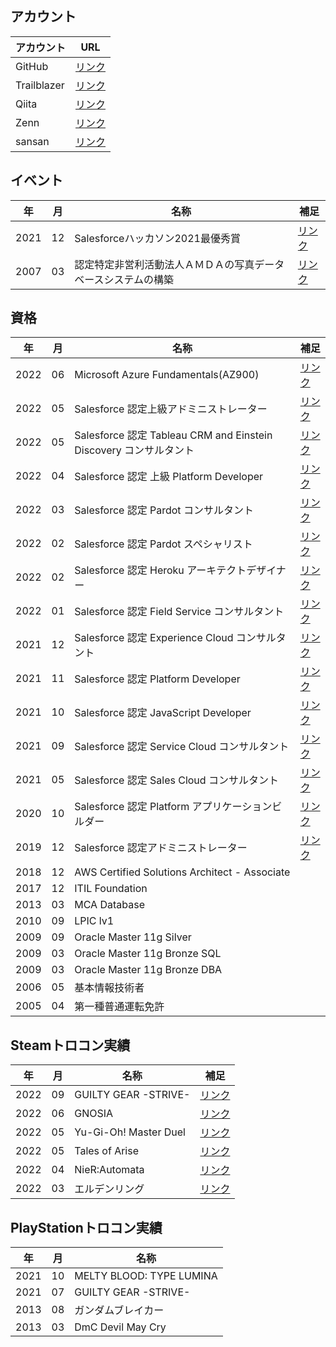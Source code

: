 ## アカウント

|アカウント|URL|
|---|---|
|GitHub|[リンク](https://github.com/yfujii01)|
|Trailblazer|[リンク](https://trailblazer.me/id/yuyafujii01)|
|Qiita|[リンク](https://qiita.com/yfujii01)|
|Zenn|[リンク](https://zenn.dev/yfujii01)|
|sansan|[リンク](https://ap.sansan.com/v/vc/urjsfgxwmfreto6d57mukq7qqe/)|

## イベント

|年|月|名称|補足|
|---|---|---|---|
|2021|12|Salesforceハッカソン2021最優秀賞|[リンク](https://developer.salesforce.com/jpblogs/2021/12/salesforce-hackathon-2021-result/)|
|2007|03|認定特定非営利活動法人ＡＭＤＡの写真データベースシステムの構築|[リンク](https://amda.or.jp/journal/?work_id=536)|

## 資格

|年|月|名称|補足|
|---|---|---|---|
|2022|06|Microsoft Azure Fundamentals(AZ900)|[リンク](https://www.credly.com/badges/1070fb28-bafe-4761-9de4-ba6ce8e45dfd)|
|2022|05|Salesforce 認定上級アドミニストレーター|[リンク](https://trailblazer.me/id/yuyafujii01)|
|2022|05|Salesforce 認定 Tableau CRM and Einstein Discovery コンサルタント|[リンク](https://trailblazer.me/id/yuyafujii01)|
|2022|04|Salesforce 認定 上級 Platform Developer|[リンク](https://trailblazer.me/id/yuyafujii01)|
|2022|03|Salesforce 認定 Pardot コンサルタント|[リンク](https://trailblazer.me/id/yuyafujii01)|
|2022|02|Salesforce 認定 Pardot スペシャリスト|[リンク](https://trailblazer.me/id/yuyafujii01)|
|2022|02|Salesforce 認定 Heroku アーキテクトデザイナー|[リンク](https://trailblazer.me/id/yuyafujii01)|
|2022|01|Salesforce 認定 Field Service コンサルタント|[リンク](https://trailblazer.me/id/yuyafujii01)|
|2021|12|Salesforce 認定 Experience Cloud コンサルタント|[リンク](https://trailblazer.me/id/yuyafujii01)|
|2021|11|Salesforce 認定 Platform Developer|[リンク](https://trailblazer.me/id/yuyafujii01)|
|2021|10|Salesforce 認定 JavaScript Developer|[リンク](https://trailblazer.me/id/yuyafujii01)|
|2021|09|Salesforce 認定 Service Cloud コンサルタント|[リンク](https://trailblazer.me/id/yuyafujii01)|
|2021|05|Salesforce 認定 Sales Cloud コンサルタント|[リンク](https://trailblazer.me/id/yuyafujii01)|
|2020|10|Salesforce 認定 Platform アプリケーションビルダー|[リンク](https://trailblazer.me/id/yuyafujii01)|
|2019|12|Salesforce 認定アドミニストレーター|[リンク](https://trailblazer.me/id/yuyafujii01)|
|2018|12|AWS Certified Solutions Architect - Associate|
|2017|12|ITIL Foundation|
|2013|03|MCA Database|
|2010|09|LPIC lv1|
|2009|09|Oracle Master 11g Silver|
|2009|03|Oracle Master 11g Bronze SQL|
|2009|03|Oracle Master 11g Bronze DBA|
|2006|05|基本情報技術者|
|2005|04|第一種普通運転免許|

## Steamトロコン実績

|年|月|名称|補足|
|---|---|---|---|
|2022|09|GUILTY GEAR -STRIVE-|[リンク](https://steamcommunity.com/profiles/76561199241957435/stats/1384160/?tab=achievements)|
|2022|06|GNOSIA|[リンク](https://steamcommunity.com/profiles/76561199241957435/stats/1608290/?tab=achievements)|
|2022|05|Yu-Gi-Oh! Master Duel|[リンク](https://steamcommunity.com/profiles/76561199241957435/stats/1449850/?tab=achievements)|
|2022|05|Tales of Arise|[リンク](https://steamcommunity.com/profiles/76561199241957435/stats/740130/?tab=achievements)|
|2022|04|NieR:Automata|[リンク](https://steamcommunity.com/profiles/76561199241957435/stats/524220/?tab=achievements)|
|2022|03|エルデンリング|[リンク](https://steamcommunity.com/profiles/76561199241957435/stats/1245620/?tab=achievements)|

## PlayStationトロコン実績

|年|月|名称|
|---|---|---|
|2021|10|MELTY BLOOD: TYPE LUMINA|
|2021|07|GUILTY GEAR -STRIVE-|
|2013|08|ガンダムブレイカー|
|2013|03|DmC Devil May Cry|
